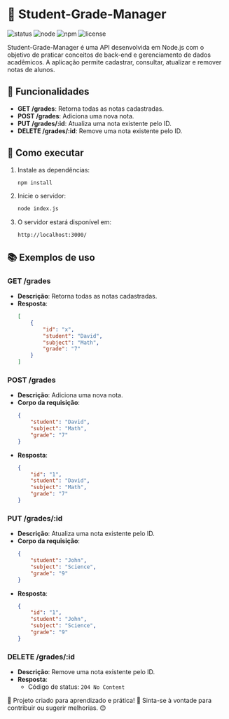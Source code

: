 # 🚀 Student-Grade-Manager

![status](https://img.shields.io/badge/status-finalizado-brightgreen?style=flat)
![node](https://img.shields.io/badge/node-%3E%3D14.x-brightgreen?style=flat)
![npm](https://img.shields.io/badge/npm-%3E%3D6.x-blue?style=flat)
![license](https://img.shields.io/badge/license-MIT-blue?style=flat)

Student-Grade-Manager é uma API desenvolvida em Node.js com o objetivo de praticar conceitos de back-end e gerenciamento de dados acadêmicos. A aplicação permite cadastrar, consultar, atualizar e remover notas de alunos.

## 📌 Funcionalidades

- **GET /grades**: Retorna todas as notas cadastradas.
- **POST /grades**: Adiciona uma nova nota.
- **PUT /grades/:id**: Atualiza uma nota existente pelo ID.
- **DELETE /grades/:id**: Remove uma nota existente pelo ID.

## 🧭 Como executar

1. Instale as dependências:
   ```bash
   npm install
   ```

2. Inicie o servidor:
   ```bash
   node index.js
   ```

3. O servidor estará disponível em:
   ```
   http://localhost:3000/
   ```

## 📚 Exemplos de uso

### **GET /grades**
- **Descrição**: Retorna todas as notas cadastradas.
- **Resposta**:
  ```json
  [
      {
          "id": "x",
          "student": "David",
          "subject": "Math",
          "grade": "7"
      }
  ]
  ```

### **POST /grades**
- **Descrição**: Adiciona uma nova nota.
- **Corpo da requisição**:
  ```json
  {
      "student": "David",
      "subject": "Math",
      "grade": "7"
  }
  ```
- **Resposta**:
  ```json
  {
      "id": "1",
      "student": "David",
      "subject": "Math",
      "grade": "7"
  }
  ```

### **PUT /grades/:id**
- **Descrição**: Atualiza uma nota existente pelo ID.
- **Corpo da requisição**:
  ```json
  {
      "student": "John",
      "subject": "Science",
      "grade": "9"
  }
  ```
- **Resposta**:
  ```json
  {
      "id": "1",
      "student": "John",
      "subject": "Science",
      "grade": "9"
  }
  ```

### **DELETE /grades/:id**
- **Descrição**: Remove uma nota existente pelo ID.
- **Resposta**:
  - Código de status: `204 No Content`

🔹 Projeto criado para aprendizado e prática! 🚀 Sinta-se à vontade para contribuir ou sugerir melhorias. 😊